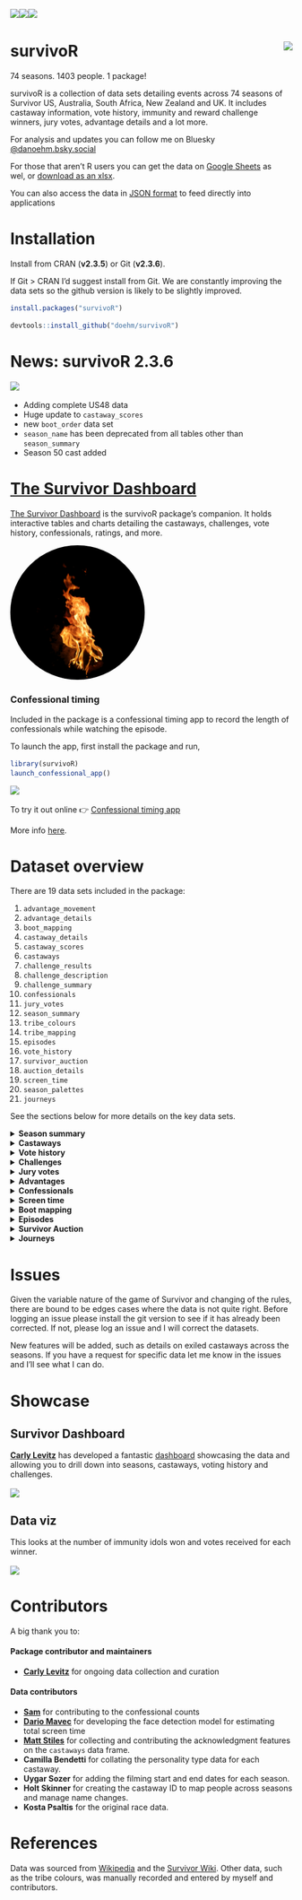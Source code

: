 
<img src='https://cranlogs.r-pkg.org/badges/survivoR'/><img src='https://cranlogs.r-pkg.org/badges/grand-total/survivoR'/><img src='https://www.r-pkg.org/badges/version/survivoR'/>

# survivoR <img src='dev/images/hex-flame-final.png' align="right" height="240" />

74 seasons. 1403 people. 1 package!

survivoR is a collection of data sets detailing events across 74 seasons
of Survivor US, Australia, South Africa, New Zealand and UK. It includes
castaway information, vote history, immunity and reward challenge
winners, jury votes, advantage details and a lot more.

For analysis and updates you can follow me on Bluesky
[@danoehm.bsky.social](https://bsky.app/profile/danoehm.bsky.social)

For those that aren’t R users you can get the data on [Google
Sheets](https://docs.google.com/spreadsheets/d/1Xhod9FdVFr69hrX7No40WZAz0ZmhO_5x6WghxawuSno/edit?gid=1849373991#gid=1849373991)
as wel, or [download as an
xlsx](https://github.com/doehm/survivoR/raw/refs/heads/master/dev/xlsx/survivoR.xlsx).

You can also access the data in [JSON
format](https://github.com/doehm/survivoR/tree/master/dev/json) to feed
directly into applications

# Installation

Install from CRAN (**v2.3.5**) or Git (**v2.3.6**).

If Git \> CRAN I’d suggest install from Git. We are constantly improving
the data sets so the github version is likely to be slightly improved.

``` r
install.packages("survivoR")
```

``` r
devtools::install_github("doehm/survivoR")
```

# News: survivoR 2.3.6

<img src='https://img.shields.io/badge/col-new-green'/>

- Adding complete US48 data
- Huge update to `castaway_scores`
- new `boot_order` data set
- `season_name` has been deprecated from all tables other than
  `season_summary`
- Season 50 cast added

# [The Survivor Dashboard](https://gradientdescending.com/the-sanctuary/)

[The Survivor Dashboard](https://gradientdescending.com/the-sanctuary/)
is the survivoR package’s companion. It holds interactive tables and
charts detailing the castaways, challenges, vote history, confessionals,
ratings, and more.

[<img style='border-radius: 50%;' src='dev/images/flame.png' height="240"/>](https://gradientdescending.com/the-sanctuary/)

### Confessional timing

Included in the package is a confessional timing app to record the
length of confessionals while watching the episode.

To launch the app, first install the package and run,

``` r
library(survivoR)
launch_confessional_app()
```

<a href='https://github.com/doehm/survivoR/tree/master/inst'><img src='dev/images/conf-app-gif.gif'></a>

To try it out online 👉 [Confessional timing
app](https://danieloehm.shinyapps.io/survivorDash/)

More info [here](https://github.com/doehm/survivoR/tree/master/inst).

# Dataset overview

There are 19 data sets included in the package:

1.  `advantage_movement`
2.  `advantage_details`
3.  `boot_mapping`
4.  `castaway_details`
5.  `castaway_scores`
6.  `castaways`
7.  `challenge_results`
8.  `challenge_description`
9.  `challenge_summary`
10. `confessionals`
11. `jury_votes`
12. `season_summary`
13. `tribe_colours`
14. `tribe_mapping`
15. `episodes`
16. `vote_history`
17. `survivor_auction`
18. `auction_details`
19. `screen_time`
20. `season_palettes`
21. `journeys`

See the sections below for more details on the key data sets.

<details>
<summary>
<strong>Season summary</strong>
</summary>

## Season summary

A table containing summary details of each season of Survivor, including
the winner, runner ups and location.

``` r
season_summary
#> # A tibble: 74 × 26
#>    version version_season season_name season location country tribe_setup n_cast
#>    <chr>   <chr>          <chr>        <dbl> <chr>    <chr>   <chr>        <int>
#>  1 US      US01           Survivor: …      1 Pulau T… Malays… "Two tribe…     16
#>  2 US      US02           Survivor: …      2 Herbert… Austra… "Two tribe…     16
#>  3 US      US03           Survivor: …      3 Shaba N… Kenya   "Two tribe…     16
#>  4 US      US04           Survivor: …      4 Nuku Hi… France  "Two tribe…     16
#>  5 US      US05           Survivor: …      5 Ko Taru… Thaila… "Two tribe…     16
#>  6 US      US06           Survivor: …      6 Rio Neg… Brazil  "Two tribe…     16
#>  7 US      US07           Survivor: …      7 Pearl I… Panama  "Two tribe…     16
#>  8 US      US08           Survivor: …      8 Pearl I… Panama  "Three tri…     18
#>  9 US      US09           Survivor: …      9 Efate, … Vanuatu "Two tribe…     18
#> 10 US      US10           Survivor: …     10 Koror, … Palau   "A schooly…     20
#> 11 US      US11           Survivor: …     11 Laguna … Guatem… "Two tribe…     18
#> 12 US      US12           Survivor: …     12 Pearl I… Panama  "Four trib…     16
#> 13 US      US13           Survivor: …     13 Aitutak… Islands "Four trib…     20
#> 14 US      US14           Survivor: …     14 Macuata… Fiji    "Two tribe…     19
#> 15 US      US15           Survivor: …     15 Zhelin,… China   "Two tribe…     16
#> 16 US      US16           Survivor: …     16 Koror, … Palau   "Two tribe…     20
#> 17 US      US17           Survivor: …     17 Wonga-W… Gabon   "A schooly…     18
#> 18 US      US18           Survivor: …     18 Jalapao… Brazil  "Two tribe…     16
#> 19 US      US19           Survivor: …     19 Upolu, … Samoa   "Two tribe…     20
#> 20 US      US20           Survivor: …     20 Upolu, … Samoa   "Two tribe…     20
#> 21 US      US21           Survivor: …     21 San Jua… Nicara… "Two tribe…     20
#> 22 US      US22           Survivor: …     22 San Jua… Nicara… "Two tribe…     18
#> 23 US      US23           Survivor: …     23 San Jua… Nicara… "Upolu, Sa…     18
#> 24 US      US24           Survivor: …     24 San Jua… Nicara… "Two tribe…     18
#> 25 US      US25           Survivor: …     25 Caramoa… Philip… "Three tri…     18
#> 26 US      US26           Survivor: …     26 Caramoa… Philip… "Two tribe…     20
#> 27 US      US27           Survivor: …     27 Palaui … Philip… "Two tribe…     20
#> 28 US      US28           Survivor: …     28 Palaui … Philip… "Three tri…     18
#> 29 US      US29           Survivor: …     29 San Jua… Nicara… "Nine pair…     18
#> 30 US      US30           Survivor: …     30 San Jua… Nicara… "Three tri…     18
#> # ℹ 44 more rows
#> # ℹ 18 more variables: n_tribes <int>, n_finalists <int>, n_jury <int>,
#> #   full_name <chr>, winner_id <chr>, winner <chr>, runner_ups <chr>,
#> #   final_vote <chr>, timeslot <chr>, premiered <date>, ended <date>,
#> #   filming_started <date>, filming_ended <date>, viewers_reunion <dbl>,
#> #   viewers_premiere <dbl>, viewers_finale <dbl>, viewers_mean <dbl>,
#> #   rank <dbl>
```

</details>
<details>
<summary>
<strong>Castaways</strong>
</summary>

## Castaways

This data set contains season and demographic information about each
castaway. It is structured to view their results for each season.
Castaways that have played in multiple seasons will feature more than
once with the age and location representing that point in time.
Castaways that re-entered the game will feature more than once in the
same season as they technically have more than one boot order
e.g. Natalie Anderson - Winners at War.

Each castaway has a unique `castaway_id` which links the individual
across all data sets and seasons. It also links to the following ID’s
found on the `vote_history`, `jury_votes` and `challenges` data sets.

- `vote_id`
- `voted_out_id`
- `finalist_id`

``` r
castaways |> 
  filter(season == 45)
#> Error in eval(expr, envir, enclos): object 'season' not found
```

## Castaway details

A few castaways have changed their name from season to season or have
been referred to by a different name during the season e.g. Amber
Mariano; in season 8 Survivor All-Stars there was Rob C and Rob M. That
information has been retained here in the `castaways` data set.

`castaway_details` contains unique information for each castaway. It
takes the full name from their most current season and their most
verbose short name which is handy for labelling.

It also includes gender, date of birth, occupation, race, ethnicity and
other data. If no source was found to determine a castaways race and
ethnicity, the data is kept as missing rather than making an assumption.

`african_american`, `asian_american`, `latin_american`,
`native_american`, `race`, `ethnicity`, and `bipoc` data is complete
only for the US. `bipoc` is `TRUE` when any of the `*_american` fields
are `TRUE`. These fields have been recorded as per the (Survivor
wiki)\[<https://survivor.fandom.com/wiki/Main_Page>\]. Other versions
have been left blank as the data is not complete and the term ‘people of
colour’ is typically only used in the US.

I have deprecated the old field `poc` in order to be more inclusive and
to make using the race/ethnicity fields simpler.

I have included a `collar` field is experimental and derived from a
language model. I suggest caution with it’s use as many occupations may
not fit neatly into a classification.

``` r
castaway_details
#> # A tibble: 1,160 × 22
#>    castaway_id full_name     full_name_detailed castaway last_name date_of_birth
#>    <chr>       <chr>         <chr>              <chr>    <chr>     <date>       
#>  1 US0001      Sonja Christ… Sonja Christopher  Sonja    Christop… 1937-01-28   
#>  2 US0002      B.B. Andersen B.B. Andersen      B.B.     Andersen  1936-01-18   
#>  3 US0003      Stacey Still… Stacey Stillman    Stacey   Stillman  1972-08-11   
#>  4 US0004      Ramona Gray   Ramona Gray        Ramona   Gray      1971-01-20   
#>  5 US0005      Dirk Been     Dirk Been          Dirk     Been      1976-06-15   
#>  6 US0006      Joel Klug     Joel Klug          Joel     Klug      1972-04-13   
#>  7 US0007      Gretchen Cor… Gretchen Cordy     Gretchen Cordy     1962-02-07   
#>  8 US0008      Greg Buis     Greg Buis          Greg     Buis      1975-12-31   
#>  9 US0009      Jenna Lewis   Jenna Lewis        Jenna L. Lewis     1977-07-16   
#> 10 US0010      Gervase Pete… Gervase Peterson   Gervase  Peterson  1969-11-02   
#> 11 US0011      Colleen Hask… Colleen Haskell    Colleen  Haskell   1976-12-06   
#> 12 US0012      Sean Kenniff  Sean Kenniff       Sean     Kenniff   1969-11-27   
#> 13 US0013      Susan Hawk    Susan Hawk         Sue      Hawk      1961-08-17   
#> 14 US0014      Rudy Boesch   Rudy Boesch        Rudy     Boesch    1928-01-20   
#> 15 US0015      Kelly Wigles… Kelly Wiglesworth  Kelly    Wigleswo… 1977-06-24   
#> 16 US0016      Richard Hatch Richard Hatch      Richard  Hatch     1961-04-08   
#> 17 US0017      Debb Eaton    Debb Eaton         Debb     Eaton     1955-06-11   
#> 18 US0018      Kel Gleason   Kel Gleason        Kel      Gleason   1968-01-05   
#> 19 US0019      Maralyn Hers… Maralyn Hershey    Maralyn  Hershey   1949-01-24   
#> 20 US0020      Mitchell Ols… Mitchell Olson     Mitchell Olson     1977-03-17   
#> 21 US0021      Kimmi Kappen… Kimmi Kappenberg   Kimmi    Kappenbe… 1972-11-11   
#> 22 US0022      Michael Skup… Michael Skupin     Michael  Skupin    1962-01-29   
#> 23 US0023      Jeff Varner   Jeff Varner        Jeff     Varner    1966-04-16   
#> 24 US0024      Alicia Calaw… Alicia Calaway     Alicia   Calaway   1968-05-01   
#> 25 US0025      Jerri Manthey Jerri Manthey      Jerri    Manthey   1970-09-05   
#> 26 US0026      Nick Brown    Nick Brown         Nick     Brown     1977-04-02   
#> 27 US0027      Amber Mariano Amber Mariano      Amber    Mariano   1978-08-11   
#> 28 US0028      Rodger Bingh… Rodger Bingham     Rodger   Bingham   1947-07-05   
#> 29 US0029      Elisabeth Fi… Elisabeth Filarski Elisabe… Filarski  1977-05-28   
#> 30 US0030      Keith Famie   Keith Famie        Keith    Famie     1960-02-11   
#> # ℹ 1,130 more rows
#> # ℹ 16 more variables: date_of_death <date>, gender <chr>, african <lgl>,
#> #   asian <lgl>, latin_american <lgl>, native_american <lgl>, bipoc <lgl>,
#> #   lgbt <lgl>, personality_type <chr>, occupation <chr>, collar <chr>,
#> #   three_words <chr>, hobbies <chr>, pet_peeves <chr>, race <chr>,
#> #   ethnicity <chr>
```

## Castaway scores

I have created a measure for challenge success, vote history or tribal
council success and advantage success. For more details please see
follow the links:

[Challenge score
methodology](https://gradientdescending.com/the-sanctuary/full-challenges-list-all.html#details)

[Vote history
mothodology](https://gradientdescending.com/the-sanctuary/full-vote-list.html#details)

``` r
castaway_scores
#> # A tibble: 875 × 52
#>    version version_season season castaway castaway_id score_overall score_result
#>    <chr>   <chr>           <dbl> <chr>    <chr>               <dbl>        <dbl>
#>  1 US      US01                1 Sonja    US0001             0.0504       0     
#>  2 US      US01                1 B.B.     US0002             0.0878       0.0714
#>  3 US      US01                1 Stacey   US0003             0.130        0.143 
#>  4 US      US01                1 Ramona   US0004             0.215        0.214 
#>  5 US      US01                1 Dirk     US0005             0.282        0.286 
#>  6 US      US01                1 Joel     US0006             0.342        0.357 
#>  7 US      US01                1 Gretchen US0007             0.526        0.429 
#>  8 US      US01                1 Greg     US0008             0.519        0.5   
#>  9 US      US01                1 Jenna    US0009             0.472        0.571 
#> 10 US      US01                1 Gervase  US0010             0.535        0.643 
#> 11 US      US01                1 Colleen  US0011             0.553        0.714 
#> 12 US      US01                1 Sean     US0012             0.494        0.786 
#> 13 US      US01                1 Sue      US0013             0.507        0.857 
#> 14 US      US01                1 Rudy     US0014             0.520        0.929 
#> 15 US      US01                1 Kelly    US0015             0.788        1     
#> 16 US      US01                1 Richard  US0016             0.654        1     
#> 17 US      US02                2 Debb     US0017             0.0504       0     
#> 18 US      US02                2 Kel      US0018             0.0862       0.0714
#> 19 US      US02                2 Maralyn  US0019             0.227        0.143 
#> 20 US      US02                2 Mitchell US0020             0.268        0.214 
#> 21 US      US02                2 Kimmi    US0021             0.283        0.286 
#> 22 US      US02                2 Michael  US0022             0.442        0.357 
#> 23 US      US02                2 Jeff     US0023             0.489        0.429 
#> 24 US      US02                2 Alicia   US0024             0.485        0.5   
#> 25 US      US02                2 Jerri    US0025             0.525        0.571 
#> 26 US      US02                2 Nick     US0026             0.537        0.643 
#> 27 US      US02                2 Amber    US0027             0.443        0.714 
#> 28 US      US02                2 Rodger   US0028             0.472        0.786 
#> 29 US      US02                2 Elisabe… US0029             0.485        0.857 
#> 30 US      US02                2 Keith    US0030             0.554        0.929 
#> # ℹ 845 more rows
#> # ℹ 45 more variables: score_jury <dbl>, score_vote <dbl>, score_adv <dbl>,
#> #   score_inf <dbl>, r_score_chal_all <dbl>, r_score_chal_immunity <dbl>,
#> #   r_score_chal_reward <dbl>, r_score_chal_tribal <dbl>,
#> #   r_score_chal_tribal_immunity <dbl>, r_score_chal_tribal_reward <dbl>,
#> #   r_score_chal_individual <dbl>, r_score_chal_individual_immunity <dbl>,
#> #   r_score_chal_individual_reward <dbl>, r_score_chal_team <dbl>, …
```

</details>
<details>
<summary>
<strong>Vote history</strong>
</summary>

## Vote history

This data frame contains a complete history of votes cast across all
seasons of Survivor. This allows you to see who who voted for who at
which Tribal Council. It also includes details on who had individual
immunity as well as who had their votes nullified by a hidden immunity
idol. This details the key events for the season.

There is some information on split votes to help calculate if a player
engaged in a split vote but ultimately hit their target. There are
events which influence the vote e.g. Extra votes, safety without power,
etc. These are recorded here as well.

``` r
vh <- vote_history |> 
  filter(
    season == 45,
    episode == 9
  ) 
#> Error in eval(expr, envir, enclos): object 'episode' not found
vh
#> Error in eval(expr, envir, enclos): object 'vh' not found
```

``` r
vh |> 
  count(vote)
#> Error in eval(expr, envir, enclos): object 'vh' not found
```

</details>
<details>
<summary>
<strong>Challenges</strong>
</summary>

## Challenge results

Note: From v1.1 the `challenge_results` dataset has been improved but
could break existing code. The old table is maintained at
`challenge_results_dep`

There are 3 tables `challenge_results`, `challenge_description`, and
`challenge_summary`.

### Challenge results

A tidy data frame of immunity and reward challenge results. The winners
and losers of the challenges are found recorded here.

``` r
challenge_results |> 
  filter(season == 45) |> 
  group_by(castaway) |> 
  summarise(
    won = sum(result == "Won"),
    lost = sum(result == "Lost"),
    total_challenges = n(),
    chosen_for_reward = sum(chosen_for_reward)
  )
#> Error in eval(expr, envir, enclos): object 'season' not found
```

The `challenge_id` is the primary key for the `challenge_description`
data set. The `challange_id` will change as the data or descriptions
change.

## Challenge description

*Note: This data frame is going through a massive revamp. Stay tuned.*

This data set contains the name, description, and descriptive features
for each challenge where it is known. Challenges can go by different
names so have included the unique name and the recurring challenge name.
These are taken directly from the [Survivor
Wiki](https://survivor.fandom.com/wiki/Category:Recurring_Challenges).
Sometimes there can be variations made on the challenge but go but the
same name, or the challenge is integrated with a longer obstacle. In
these cases the challenge may share the same recurring challenge name
but have a different challenge name. Even if they share the same names
the description could be different.

The features of each challenge have been determined largely through
string searches of key words that describe the challenge. It may not be
100% accurate due to the different and inconsistent descriptions but in
most part they will provide a good basis for analysis.

If any descriptive features need altering please let me know in the
[issues](https://github.com/doehm/survivoR/issues).

``` r
challenge_description
#> # A tibble: 1,864 × 45
#>    version version_season season episode challenge_id challenge_number
#>    <fct>   <chr>           <dbl>   <dbl>        <dbl>            <dbl>
#>  1 US      US01                1       1            1                1
#>  2 US      US01                1       2            2                1
#>  3 US      US01                1       2            3                2
#>  4 US      US01                1       3            4                1
#>  5 US      US01                1       3            5                2
#>  6 US      US01                1       4            6                1
#>  7 US      US01                1       4            7                2
#>  8 US      US01                1       5            8                1
#>  9 US      US01                1       5            9                2
#> 10 US      US01                1       6           10                1
#> 11 US      US01                1       6           11                2
#> 12 US      US01                1       7           12                1
#> 13 US      US01                1       8           13                1
#> 14 US      US01                1       8           14                2
#> 15 US      US01                1       9           15                1
#> 16 US      US01                1       9           16                2
#> 17 US      US01                1      10           17                1
#> 18 US      US01                1      10           18                2
#> 19 US      US01                1      11           19                1
#> 20 US      US01                1      11           20                2
#> 21 US      US01                1      11           21                3
#> 22 US      US01                1      12           22                1
#> 23 US      US01                1      12           23                2
#> 24 US      US01                1      13           24                1
#> 25 US      US01                1      13           25                2
#> 26 US      US02                2       1            1                1
#> 27 US      US02                2       2            2                1
#> 28 US      US02                2       2            3                2
#> 29 US      US02                2       3            4                1
#> 30 US      US02                2       3            5                2
#> # ℹ 1,834 more rows
#> # ℹ 39 more variables: challenge_type <chr>, name <chr>, recurring_name <chr>,
#> #   description <chr>, reward <chr>, additional_stipulation <chr>,
#> #   balance <lgl>, balance_ball <lgl>, balance_beam <lgl>, endurance <lgl>,
#> #   fire <lgl>, food <lgl>, knowledge <lgl>, memory <lgl>, mud <lgl>,
#> #   obstacle_blindfolded <lgl>, obstacle_cargo_net <lgl>,
#> #   obstacle_chopping <lgl>, obstacle_combination_lock <lgl>, …

challenge_description |> 
  summarise_if(is_logical, ~sum(.x, na.rm = TRUE)) |> 
  glimpse()
#> Rows: 1
#> Columns: 33
#> $ balance                   <int> 356
#> $ balance_ball              <int> 46
#> $ balance_beam              <int> 154
#> $ endurance                 <int> 449
#> $ fire                      <int> 68
#> $ food                      <int> 24
#> $ knowledge                 <int> 77
#> $ memory                    <int> 29
#> $ mud                       <int> 49
#> $ obstacle_blindfolded      <int> 52
#> $ obstacle_cargo_net        <int> 149
#> $ obstacle_chopping         <int> 32
#> $ obstacle_combination_lock <int> 22
#> $ obstacle_digging          <int> 96
#> $ obstacle_knots            <int> 40
#> $ obstacle_padlocks         <int> 74
#> $ precision                 <int> 301
#> $ precision_catch           <int> 64
#> $ precision_roll_ball       <int> 13
#> $ precision_slingshot       <int> 54
#> $ precision_throw_balls     <int> 79
#> $ precision_throw_coconuts  <int> 23
#> $ precision_throw_rings     <int> 20
#> $ precision_throw_sandbags  <int> 63
#> $ puzzle                    <int> 408
#> $ puzzle_slide              <int> 17
#> $ puzzle_word               <int> 29
#> $ race                      <int> 1331
#> $ strength                  <int> 131
#> $ turn_based                <int> 237
#> $ water                     <int> 357
#> $ water_paddling            <int> 149
#> $ water_swim                <int> 262
```

See the help manual for more detailed descriptions of the features.

### Challenge Summary

The `challenge_summary` table is solving an annoying problem with
`challenge_results` and the way some challenges are constructed. You may
want to count how many individual challenges someone has won, or tribal
immunities, etc. To do so you’ll have to use the `challenge_type`,
`outcome_type`, and `results` fields. There are some challenges which
are combined e.g. `Team / Individual` challenges which makes this not a
straight process to summarise the table.

Hence why `challenge_summary` exisits. The `category` column consists of
the following categories:

- All: All challenge types
- Reward
- Immunity
- Tribal
- Tribal Reward
- Tribal Immunity
- Individual
- Individual Reward
- Individual Immunity
- Team
- Team Reward
- Team Immunity
- Duel

There is obviously overlap with the categories but this structure makes
it simple to summarise the table how you desire e.g.

``` r
challenge_summary |> 
  group_by(category, version_season, castaway) |> 
  summarise(
    n_challenges = n(), 
    n_won = sum(won)
    )
#> `summarise()` has grouped output by 'category', 'version_season'. You can
#> override using the `.groups` argument.
#> # A tibble: 11,667 × 5
#> # Groups:   category, version_season [756]
#>    category version_season castaway      n_challenges n_won
#>    <chr>    <chr>          <chr>                <int> <dbl>
#>  1 All      AU01           Andrew                  17     7
#>  2 All      AU01           Barry                    9     5
#>  3 All      AU01           Bianca                   3     2
#>  4 All      AU01           Brooke                  29    20
#>  5 All      AU01           Conner                  22     8
#>  6 All      AU01           Craig                   18     7
#>  7 All      AU01           Des                      2     0
#>  8 All      AU01           El                      35    16
#>  9 All      AU01           Evan                     5     1
#> 10 All      AU01           Flick                   34    18
#> 11 All      AU01           Jennah-Louise           27    18
#> 12 All      AU01           Kat                     15     5
#> 13 All      AU01           Kate                    23     7
#> 14 All      AU01           Kristie                 35     6
#> 15 All      AU01           Kylie                   25    19
#> 16 All      AU01           Lee                     35    17
#> 17 All      AU01           Matt                    33    18
#> 18 All      AU01           Nick                    24    17
#> 19 All      AU01           Peter                    6     5
#> 20 All      AU01           Phoebe                  21     5
#> 21 All      AU01           Rohan                   14     5
#> 22 All      AU01           Sam                     32    18
#> 23 All      AU01           Sue                     26     7
#> 24 All      AU01           Tegan                   11     7
#> 25 All      AU02           AK                      21    12
#> 26 All      AU02           Adam                     5     3
#> 27 All      AU02           Aimee                   10     5
#> 28 All      AU02           Anneliese               28    13
#> 29 All      AU02           Ben                     22    11
#> 30 All      AU02           Henry                   29    15
#> # ℹ 11,637 more rows
```

How to add the challenge scores to challenge summary.

``` r

challenge_summary |>
  group_by(category, version_season, castaway_id, castaway) |>
  summarise(
    n_challenges = n_distinct(challenge_id),
    n_won = sum(won),
    .groups = "drop"
  ) |>
  left_join(
    castaway_scores |>
      select(version_season, castaway_id, starts_with("score_chal")) |>
      pivot_longer(c(-version_season, -castaway_id), names_to = "category", values_to = "score") |>
      mutate(
        category = str_remove(category, "score_chal_"),
        category = str_replace_all(category, "_", " "),
        category = str_to_title(category)
      ) |>
      select(category, version_season, castaway_id, score),
    join_by(category, version_season, castaway_id)
  )
#> Error in `pivot_longer()`:
#> ! `cols` must select at least one column.
```

See the R docs for more details on the fields. Join to
`challenge_results` with `version_season` and `challenge_id`.

</details>
<details>
<summary>
<strong>Jury votes</strong>
</summary>

## Jury votes

History of jury votes. It is more verbose than it needs to be, however
having a 0-1 column indicating if a vote was placed or not makes it
easier to summarise castaways that received no votes.

``` r
jury_votes |> 
  filter(season == 45)
#> Error in eval(expr, envir, enclos): object 'season' not found
```

``` r
jury_votes |> 
  filter(season == 45) |> 
  group_by(finalist) |> 
  summarise(votes = sum(vote))
#> Error in eval(expr, envir, enclos): object 'season' not found
```

</details>
<details>
<summary>
<strong>Advantages</strong>
</summary>

## Advantage Details

This dataset lists the hidden idols and advantages in the game for all
seasons. It details where it was found, if there was a clue to the
advantage, location and other advantage conditions. This maps to the
`advantage_movement` table.

``` r
advantage_details |> 
  filter(season == 45)
#> Error in eval(expr, envir, enclos): object 'season' not found
```

## Advantage Movement

The `advantage_movement` table tracks who found the advantage, who they
may have handed it to and who the played it for. Each step is called an
event. The `sequence_id` tracks the logical step of the advantage. For
example in season 41, JD found an Extra Vote advantage. JD gave it to
Shan in good faith who then voted him out keeping the Extra Vote. Shan
gave it to Ricard in good faith who eventually gave it back before Shan
played it for Naseer. That movement is recorded in this table.

``` r
advantage_movement |> 
  filter(advantage_id == "USEV4102")
#> Error in eval(expr, envir, enclos): object 'advantage_id' not found
```

</details>
<details>
<summary>
<strong>Confessionals</strong>
</summary>

## Confessionals

A dataset containing the number of confessionals for each castaway by
season and episode. There are multiple contributors to this data. Where
there are multiple sets of counts for a season the average is taken and
added to the package. The aim is to establish consistency in
confessional counts in the absence of official sources. Given the
subjective nature of the counts and the potential for clerical error no
single source is more valid than another. So it is reasonable to average
across all sources.

Confessional time exists for a few seasons. This is the total cumulative
time for each castaway in seconds. This is a much more accurate
indicator of the ‘edit’.

``` r
confessionals |> 
  filter(season == 45) |> 
  group_by(castaway) |> 
  summarise(
    count = sum(confessional_count),
    time = sum(confessional_time)
    )
#> Error in eval(expr, envir, enclos): object 'season' not found
```

The confessional index is available on this data set. The index is a
standardised measure of the number of confessionals the player has
received compared to the others. It is stratified by tribe so it
measures how many confessionals each player gets proportional to even
share within tribe e.g. an index of 1.5 means that player as received
50% more than others in their tribe.

The tribe grouping is important since the tribe that attends tribal
council typical get more screen time, which is fair enough. I don’t
think we should expect even share across everyone in the pre-merge stage
of the game.

The index is cumulative with episode, so the players final index is the
index in their final episode.

``` r
confessionals |> 
  filter(season == 45) |> 
  group_by(castaway) |> 
  slice_max(episode) |> 
  arrange(desc(index_time)) |> 
  select(castaway, episode, confessional_count, confessional_time, index_count, index_time)
#> Error in eval(expr, envir, enclos): object 'season' not found
```

</details>
<details>
<summary>
<strong>Screen time</strong>
</summary>

## Screen time \[EXPERIMENTAL\]

This dataset contains the estimated screen time for each castaway during
an episode. Please note that this is still in the early days of
development. There is likely to be misclassification and other sources
of error. The model will be refined over time.

An individuals’ screen time is calculated, at a high-level, via the
following process:

1.  Frames are sampled from episodes on a 1 second time interval

2.  MTCNN detects the human faces within each frame

3.  VGGFace2 converts each detected face into a 512d vector space

4.  A training set of labelled images (1 for each contestant + 3 for
    Jeff Probst) is processed in the same way to determine where they
    sit in the vector space. TODO: This could be made more accurate by
    increasing the number of training images per contestant.

5.  The Euclidean distance is calculated for the faces detected in the
    frame to each of the contestants in the season (+Jeff). If the
    minimum distance is greater than 1.2 the face is labelled as
    “unknown”. TODO: Review how robust this distance cutoff truly is -
    currently based on manual review of Season 42.

6.  A multi-class SVM is trained on the training set to label faces. For
    any face not identified as “unknown”, the vector embedding is run
    into this model and a label is generated.

7.  All labelled faces are aggregated together, with an assumption of
    1-5 full second of screen time each time a face is seen and
    factoring in time between detection capping at a max of 5 seconds.

<img src='dev/images/cast-detect1.png' align="center"/>

``` r
screen_time |> 
  filter(version_season == "US45") |> 
  group_by(castaway_id) |> 
  summarise(total_mins = sum(screen_time)/60) |> 
  left_join(
    castaway_details |> 
      select(castaway_id, castaway = short_name),
    by = "castaway_id"
  ) |> 
  arrange(desc(total_mins))
#> Error in eval(expr, envir, enclos): object 'version_season' not found
```

Currently it only includes data for season 42. More seasons will be
added as they are completed.

</details>
<details>
<summary>
<strong>Boot mapping</strong>
</summary>

## Boot mapping

A mapping table to detail who is still alive at each stage of the game.
It is useful for easy filtering to say the final players.

``` r
# filter to season 45 and when there are 6 people left
# 18 people in the season, therefore 12 boots

still_alive <- function(.version, .season, .n_boots) {
  survivoR::boot_mapping |>
    filter(
      version == .version,
      season == .season,
      final_n == 6,
      game_status %in% c("In the game", "Returned")
    )
}

still_alive("US", 45, 6)
#> Error in still_alive("US", 45, 6): object 'season' not found
```

</details>
<details>
<summary>
<strong>Episodes</strong>
</summary>

## Episodes

Episodes is an episode level table. It contains the episode information
such as episode title, air date, length, IMDb rating and the viewer
information for every episode across all seasons.

``` r
episodes |> 
  filter(season == 45)
#> Error in eval(expr, envir, enclos): object 'season' not found
```

</details>
<details>
<summary>
<strong>Survivor Auction</strong>
</summary>

## Survivor Auction

There are 2 data sets, `survivor_acution` and `auction_details`.
`survivor_auction` simply shows who attended the auction and
`auction_details` holds the details of the auction e.g. who bought what
and at what price.

``` r
auction_details |> 
  filter(season == 45)
#> Error in eval(expr, envir, enclos): object 'season' not found
```

</details>
<details>
<summary>
<strong>Journeys</strong>
</summary>

## Journeys

Details on Journeys in the New Era including the advantage they won and
if they lost their vote.

``` r
journeys |> 
  filter(season == 45)
#> Error in eval(expr, envir, enclos): object 'season' not found
```

</details>

# Issues

Given the variable nature of the game of Survivor and changing of the
rules, there are bound to be edges cases where the data is not quite
right. Before logging an issue please install the git version to see if
it has already been corrected. If not, please log an issue and I will
correct the datasets.

New features will be added, such as details on exiled castaways across
the seasons. If you have a request for specific data let me know in the
issues and I’ll see what I can do.

# Showcase

## Survivor Dashboard

[**Carly Levitz**](https://twitter.com/carlylevitz) has developed a
fantastic
[dashboard](https://public.tableau.com/app/profile/carly.levitz/viz/SurvivorCBSData-Acknowledgements/Tableofcontents)
showcasing the data and allowing you to drill down into seasons,
castaways, voting history and challenges.

[<img src='dev/images/dash.png' align="center"/>](https://public.tableau.com/app/profile/carly.levitz/viz/SurvivorCBSData-Acknowledgements/Tableofcontents)

## Data viz

This looks at the number of immunity idols won and votes received for
each winner.

[<img src='dev/images/torches_png.png' align="center"/>](https://gradientdescending.com/survivor/torches_png.png)

# Contributors

A big thank you to:

#### Package contributor and maintainers

- [**Carly Levitz**](https://twitter.com/carlylevitz) for ongoing data
  collection and curation

#### Data contributors

- [**Sam**](https://twitter.com/survivorfansam) for contributing to the
  confessional counts
- [**Dario Mavec**](https://github.com/dariomavec) for developing the
  face detection model for estimating total screen time
- [**Matt
  Stiles**](https://github.com/stiles/survivor-voteoffs?tab=readme-ov-file)
  for collecting and contributing the acknowledgment features on the
  `castaways` data frame.
- **Camilla Bendetti** for collating the personality type data for each
  castaway.
- **Uygar Sozer** for adding the filming start and end dates for each
  season.
- **Holt Skinner** for creating the castaway ID to map people across
  seasons and manage name changes.
- **Kosta Psaltis** for the original race data.

# References

Data was sourced from
[Wikipedia](https://en.wikipedia.org/wiki/Survivor_(American_TV_series))
and the [Survivor Wiki](https://survivor.fandom.com/wiki/Main_Page).
Other data, such as the tribe colours, was manually recorded and entered
by myself and contributors.

<!-- Torch graphic in hex: [Fire Torch Vectors by Vecteezy](https://www.vecteezy.com/free-vector/fire-torch) -->
